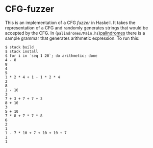 # CFG-fuzzer

This is an implementation of a CFG _fuzzer_ in Haskell. It takes the
representation of a CFG and randomly generates strings that would be accepted by
the CFG. In (`palindromes/Main.hs`)[palindromes] there is a sample grammar that generates arithmetic expression. To run this:

```
$ stack build
$ stack install
$ for i in `seq 1 20`; do arithmetic; done
4 - 8
8
4
5
1 * 2 * 4 + 1 - 1 * 2 * 4
2
8
1 - 10
3
7 + 3 + 7 + 7 + 3
8 + 10
3
5 + 10
7 * 8 + 7 * 7 * 8
6
2
1
1 - 7 * 10 + 7 + 10 + 10 + 7
1
1
```


[palindromes]: https://github.com/ayberkt/CFG-fuzzer/blob/master/palindromes/Main.hs

